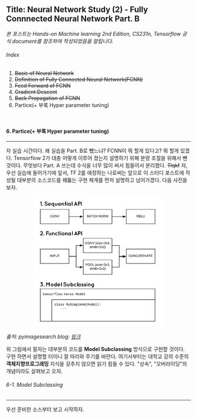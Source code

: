 ## Title: Neural Network Study (2) - Fully Connnected Neural Network Part. B

*본 포스트는 Hands-on Machine learning 2nd Edition, CS231n, Tensorflow 공식 document를 참조하여 작성되었음을 알립니다.*

###### Index  

1. ~~Basic of Neural Network~~  
2. ~~Definition of Fully Connected Neural Network(FCNN)~~
3. ~~Feed Forward of FCNN~~
4. ~~Gradient Descent~~
5. ~~Back Propagation of FCNN~~
6. Partice(+ 부록 Hyper parameter tuning)

<br>

#### 6. Partice(+ 부록 Hyper parameter tuning)
-------------------------------------------------------

자 실습 시간이다. 왜 실습을 Part. B로 뺐느냐? FCNN이 뭐 할게 있다고?
뭐 할게 있겠다. Tensorflow 2가 대충 어떻게 이루어 졌는지 설명하기 위해 분량 조절을 위해서 뺀것이다.
무엇보다 Part. A 쓰는데 수식을 너무 많이 써서 힘들어서 분리했다. ~~Tlqkf~~
자, 우선 실습에 들어가기에 앞서, TF 2를 애정하는 나로써는 앞으로 이 스터디 포스트에 작성될 대부분의 소스코드를 꿰뚫는 구현 체계를 먼저 설명하고 넘어가겠다.
다음 사진을 보자.

<p align="center"><img src="./assests/API.png" width="70%" height="70%"></p>

*출처: pyimagesearch blog: [링크](https://www.pyimagesearch.com/2019/10/28/3-ways-to-create-a-keras-model-with-tensorflow-2-0-sequential-functional-and-model-subclassing/)*

위 그림에서 필자는 대부분의 코드를 **Model Subclassing** 방식으로 구현할 것이다. 구현 하면서 설명할 터이니 잘 따라와 주기를 바란다.
여기서부터는 대학교 강의 수준의 **객체지향프로그래밍** 지식을 갖추지 않으면 읽기 힘들 수 있다. "상속", "오버라이딩"의 개념이라도 살펴보고 오자.

###### 6-1. Model Subclassing
----------------------------------------------------------
우선 준비한 소스부터 보고 시작하자.
```python

```